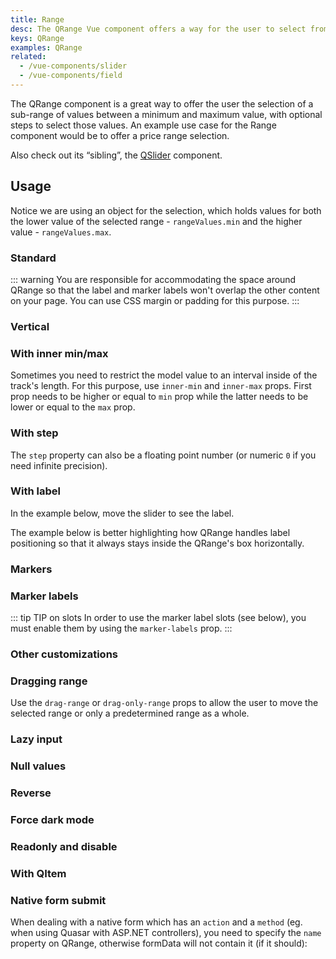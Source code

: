 ```yaml
---
title: Range
desc: The QRange Vue component offers a way for the user to select from a sub-range of values between a maximum and maximum value, with optional steps.
keys: QRange
examples: QRange
related:
  - /vue-components/slider
  - /vue-components/field
---
```

The QRange component is a great way to offer the user the selection of a sub-range of values between a minimum and maximum value, with optional steps to select those values. An example use case for the Range component would be to offer a price range selection.

Also check out its “sibling”, the [QSlider](/vue-components/slider) component.

<doc-api file="QRange" />

## Usage

Notice we are using an object for the selection, which holds values for both the lower value of the selected range - `rangeValues.min` and the higher value - `rangeValues.max`.

### Standard

::: warning
You are responsible for accommodating the space around QRange so that the label and marker labels won't overlap the other content on your page. You can use CSS margin or padding for this purpose.
:::

<doc-example title="Standard" file="Standard" />

### Vertical

<doc-example title="Vertical orientation" file="Vertical" />

### With inner min/max <q-badge align="top" color="brand-primary" label="v2.4+" />

Sometimes you need to restrict the model value to an interval inside of the track's length. For this purpose, use `inner-min` and `inner-max` props. First prop needs to be higher or equal to `min` prop while the latter needs to be lower or equal to the `max` prop.

<doc-example title="Inner min/max" file="InnerMinMax" />

### With step

<doc-example title="With Step" file="Step" />

The `step` property can also be a floating point number (or numeric `0` if you need infinite precision).

<doc-example title="Floating point" file="FloatingPoint" />

<doc-example title="Snaps to steps" file="Snap" />

### With label

In the example below, move the slider to see the label.

<doc-example title="With label" file="Label" />

<doc-example title="Always display label" file="LabelAlways" />

<doc-example title="Custom label values" file="LabelValue" />

The example below is better highlighting how QRange handles label positioning so that it always stays inside the QRange's box horizontally.

<doc-example title="Long label" file="LabelLong" />

### Markers

<doc-example title="Markers" file="Markers" />

### Marker labels <q-badge align="top" color="brand-primary" label="v2.4+" />

<doc-example title="Marker labels" file="MarkerLabels" />

::: tip TIP on slots
In order to use the marker label slots (see below), you must enable them by using the `marker-labels` prop.
:::

<doc-example title="Marker label slots" file="MarkerLabelSlots" />

### Other customizations <q-badge align="top" color="brand-primary" label="v2.4+" />

<doc-example title="Color customizations" file="RangeColoring" />

<doc-example title="Hide selection bar" file="NoSelection" />

<doc-example title="Custom track images" file="TrackImages" />

<doc-example title="Track & thumb size" file="RangeSizes" />

### Dragging range

Use the `drag-range` or `drag-only-range` props to allow the user to move the selected range or only a predetermined range as a whole.

<doc-example title="Drag range" file="Drag" />

<doc-example title="Drag range + snap to step" file="DragSnap" />

<doc-example title="Drag only range (fixed interval)" file="DragOnly" />

### Lazy input

<doc-example title="Lazy input" file="Lazy" />

### Null values

<doc-example title="Null values" file="Null" />

### Reverse

<doc-example title="In reverse" file="Reverse" />

### Force dark mode

<doc-example title="Force dark mode" file="Dark" />

### Readonly and disable

<doc-example title="Readonly" file="Readonly" />

<doc-example title="Disable" file="Disable" />

### With QItem

<doc-example title="With QItem" file="List" />

### Native form submit

When dealing with a native form which has an `action` and a `method` (eg. when using Quasar with ASP.NET controllers), you need to specify the `name` property on QRange, otherwise formData will not contain it (if it should):

<doc-example title="Native form" file="NativeForm" />
